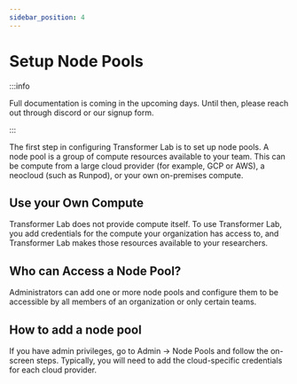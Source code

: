 ```yaml
---
sidebar_position: 4
---
```


# Setup Node Pools

:::info

Full documentation is coming in the upcoming days. Until then, please reach out through discord or our signup form.

:::

The first step in configuring Transformer Lab is to set up node pools. A node pool is a group of compute resources available to your team. This can be compute from a large cloud provider (for example, GCP or AWS), a neocloud (such as Runpod), or your own on-premises compute.

## Use your Own Compute

Transformer Lab does not provide compute itself. To use Transformer Lab, you add credentials for the compute your organization has access to, and Transformer Lab makes those resources available to your researchers.

## Who can Access a Node Pool?

Administrators can add one or more node pools and configure them to be accessible by all members of an organization or only certain teams.

## How to add a node pool

If you have admin privileges, go to Admin -> Node Pools and follow the on-screen steps. Typically, you will need to add the cloud-specific credentials for each cloud provider.



